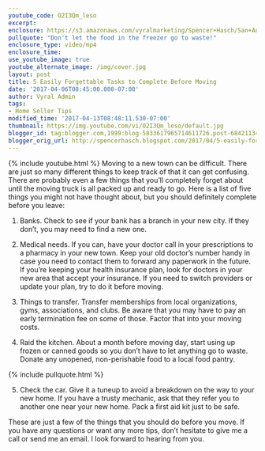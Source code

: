 ```yaml
---
youtube_code: O2I3Qm_leso
excerpt:
enclosure: https://s3.amazonaws.com/vyralmarketing/Spencer+Hasch/San+Antonio+Real+Estate+Agent-+You+would+probably+forget+about+these.mp4
pullquote: "Don't let the food in the freezer go to waste!"
enclosure_type: video/mp4
enclosure_time:
use_youtube_image: true
youtube_alternate_image: /img/cover.jpg
layout: post
title: 5 Easily Forgettable Tasks to Complete Before Moving
date: '2017-04-06T08:45:00.000-07:00'
author: Vyral Admin
tags:
- Home Seller Tips
modified_time: '2017-04-13T08:48:11.530-07:00'
thumbnail: https://img.youtube.com/vi/O2I3Qm_leso/default.jpg
blogger_id: tag:blogger.com,1999:blog-5833617965714611726.post-6842113415389537133
blogger_orig_url: http://spencerhasch.blogspot.com/2017/04/5-easily-forgettable-tasks-to-complete.html
---
```

{% include youtube.html %}
Moving to a new town can be difficult. There are just so many different things to keep track of that it can get confusing. There are probably even a few things that you’ll completely forget about until the moving truck is all packed up and ready to go. Here is a list of five things you might not have thought about, but you should definitely complete before you leave:

1. Banks. Check to see if your bank has a branch in your new city. If they don’t, you may need to find a new one.

2. Medical needs. If you can, have your doctor call in your prescriptions to a pharmacy in your new town. Keep your old doctor’s number handy in case you need to contact them to forward any paperwork in the future. If you’re keeping your health insurance plan, look for doctors in your new area that accept your insurance. If you need to switch providers or update your plan, try to do it before moving.

3. Things to transfer. Transfer memberships from local organizations, gyms, associations, and clubs. Be aware that you may have to pay an early termination fee on some of those. Factor that into your moving costs.

4. Raid the kitchen. About a month before moving day, start using up frozen or canned goods so you don’t have to let anything go to waste. Donate any unopened, non-perishable food to a local food pantry.

{% include pullquote.html %}

5. Check the car. Give it a tuneup to avoid a breakdown on the way to your new home. If you have a trusty mechanic, ask that they refer you to another one near your new home. Pack a first aid kit just to be safe.

These are just a few of the things that you should do before you move. If you have any questions or want any more tips, don’t hesitate to give me a call or send me an email. I look forward to hearing from you.
